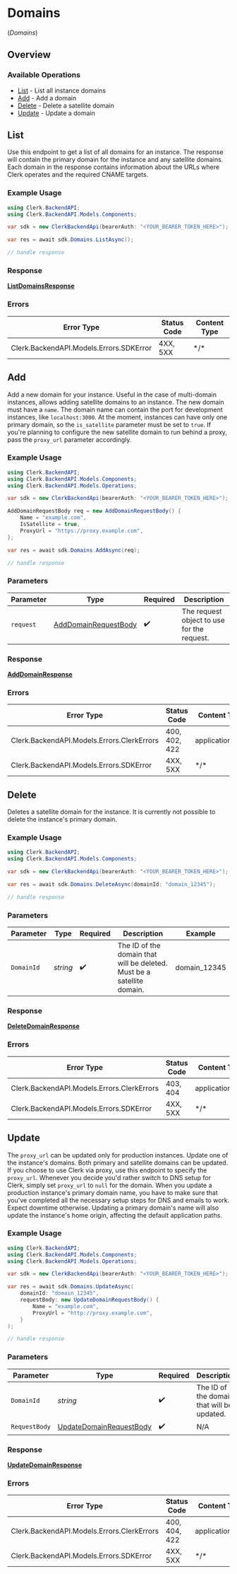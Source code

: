 # Domains
(*Domains*)

## Overview

### Available Operations

* [List](#list) - List all instance domains
* [Add](#add) - Add a domain
* [Delete](#delete) - Delete a satellite domain
* [Update](#update) - Update a domain

## List

Use this endpoint to get a list of all domains for an instance.
The response will contain the primary domain for the instance and any satellite domains. Each domain in the response contains information about the URLs where Clerk operates and the required CNAME targets.

### Example Usage

```csharp
using Clerk.BackendAPI;
using Clerk.BackendAPI.Models.Components;

var sdk = new ClerkBackendApi(bearerAuth: "<YOUR_BEARER_TOKEN_HERE>");

var res = await sdk.Domains.ListAsync();

// handle response
```

### Response

**[ListDomainsResponse](../../Models/Operations/ListDomainsResponse.md)**

### Errors

| Error Type                              | Status Code                             | Content Type                            |
| --------------------------------------- | --------------------------------------- | --------------------------------------- |
| Clerk.BackendAPI.Models.Errors.SDKError | 4XX, 5XX                                | \*/\*                                   |

## Add

Add a new domain for your instance.
Useful in the case of multi-domain instances, allows adding satellite domains to an instance.
The new domain must have a `name`. The domain name can contain the port for development instances, like `localhost:3000`.
At the moment, instances can have only one primary domain, so the `is_satellite` parameter must be set to `true`.
If you're planning to configure the new satellite domain to run behind a proxy, pass the `proxy_url` parameter accordingly.

### Example Usage

```csharp
using Clerk.BackendAPI;
using Clerk.BackendAPI.Models.Components;
using Clerk.BackendAPI.Models.Operations;

var sdk = new ClerkBackendApi(bearerAuth: "<YOUR_BEARER_TOKEN_HERE>");

AddDomainRequestBody req = new AddDomainRequestBody() {
    Name = "example.com",
    IsSatellite = true,
    ProxyUrl = "https://proxy.example.com",
};

var res = await sdk.Domains.AddAsync(req);

// handle response
```

### Parameters

| Parameter                                                               | Type                                                                    | Required                                                                | Description                                                             |
| ----------------------------------------------------------------------- | ----------------------------------------------------------------------- | ----------------------------------------------------------------------- | ----------------------------------------------------------------------- |
| `request`                                                               | [AddDomainRequestBody](../../Models/Operations/AddDomainRequestBody.md) | :heavy_check_mark:                                                      | The request object to use for the request.                              |

### Response

**[AddDomainResponse](../../Models/Operations/AddDomainResponse.md)**

### Errors

| Error Type                                 | Status Code                                | Content Type                               |
| ------------------------------------------ | ------------------------------------------ | ------------------------------------------ |
| Clerk.BackendAPI.Models.Errors.ClerkErrors | 400, 402, 422                              | application/json                           |
| Clerk.BackendAPI.Models.Errors.SDKError    | 4XX, 5XX                                   | \*/\*                                      |

## Delete

Deletes a satellite domain for the instance.
It is currently not possible to delete the instance's primary domain.

### Example Usage

```csharp
using Clerk.BackendAPI;
using Clerk.BackendAPI.Models.Components;

var sdk = new ClerkBackendApi(bearerAuth: "<YOUR_BEARER_TOKEN_HERE>");

var res = await sdk.Domains.DeleteAsync(domainId: "domain_12345");

// handle response
```

### Parameters

| Parameter                                                              | Type                                                                   | Required                                                               | Description                                                            | Example                                                                |
| ---------------------------------------------------------------------- | ---------------------------------------------------------------------- | ---------------------------------------------------------------------- | ---------------------------------------------------------------------- | ---------------------------------------------------------------------- |
| `DomainId`                                                             | *string*                                                               | :heavy_check_mark:                                                     | The ID of the domain that will be deleted. Must be a satellite domain. | domain_12345                                                           |

### Response

**[DeleteDomainResponse](../../Models/Operations/DeleteDomainResponse.md)**

### Errors

| Error Type                                 | Status Code                                | Content Type                               |
| ------------------------------------------ | ------------------------------------------ | ------------------------------------------ |
| Clerk.BackendAPI.Models.Errors.ClerkErrors | 403, 404                                   | application/json                           |
| Clerk.BackendAPI.Models.Errors.SDKError    | 4XX, 5XX                                   | \*/\*                                      |

## Update

The `proxy_url` can be updated only for production instances.
Update one of the instance's domains. Both primary and satellite domains can be updated.
If you choose to use Clerk via proxy, use this endpoint to specify the `proxy_url`.
Whenever you decide you'd rather switch to DNS setup for Clerk, simply set `proxy_url`
to `null` for the domain. When you update a production instance's primary domain name,
you have to make sure that you've completed all the necessary setup steps for DNS and
emails to work. Expect downtime otherwise. Updating a primary domain's name will also
update the instance's home origin, affecting the default application paths.

### Example Usage

```csharp
using Clerk.BackendAPI;
using Clerk.BackendAPI.Models.Components;
using Clerk.BackendAPI.Models.Operations;

var sdk = new ClerkBackendApi(bearerAuth: "<YOUR_BEARER_TOKEN_HERE>");

var res = await sdk.Domains.UpdateAsync(
    domainId: "domain_12345",
    requestBody: new UpdateDomainRequestBody() {
        Name = "example.com",
        ProxyUrl = "http://proxy.example.com",
    }
);

// handle response
```

### Parameters

| Parameter                                                                     | Type                                                                          | Required                                                                      | Description                                                                   | Example                                                                       |
| ----------------------------------------------------------------------------- | ----------------------------------------------------------------------------- | ----------------------------------------------------------------------------- | ----------------------------------------------------------------------------- | ----------------------------------------------------------------------------- |
| `DomainId`                                                                    | *string*                                                                      | :heavy_check_mark:                                                            | The ID of the domain that will be updated.                                    | domain_12345                                                                  |
| `RequestBody`                                                                 | [UpdateDomainRequestBody](../../Models/Operations/UpdateDomainRequestBody.md) | :heavy_check_mark:                                                            | N/A                                                                           |                                                                               |

### Response

**[UpdateDomainResponse](../../Models/Operations/UpdateDomainResponse.md)**

### Errors

| Error Type                                 | Status Code                                | Content Type                               |
| ------------------------------------------ | ------------------------------------------ | ------------------------------------------ |
| Clerk.BackendAPI.Models.Errors.ClerkErrors | 400, 404, 422                              | application/json                           |
| Clerk.BackendAPI.Models.Errors.SDKError    | 4XX, 5XX                                   | \*/\*                                      |